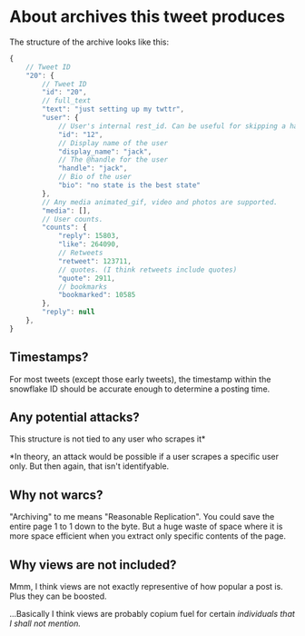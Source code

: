# About archives this tweet produces

The structure of the archive looks like this:

```js
{
    // Tweet ID
    "20": {
        // Tweet ID
        "id": "20",
        // full_text
        "text": "just setting up my twttr",
        "user": {
            // User's internal rest_id. Can be useful for skipping a handle to a rest_id lookup
            "id": "12",
            // Display name of the user
            "display_name": "jack",
            // The @handle for the user
            "handle": "jack",
            // Bio of the user
            "bio": "no state is the best state"
        },
        // Any media animated_gif, video and photos are supported.
        "media": [],
        // User counts.
        "counts": {
            "reply": 15803,
            "like": 264090,
            // Retweets
            "retweet": 123711,
            // quotes. (I think retweets include quotes)
            "quote": 2911,
            // bookmarks
            "bookmarked": 10585
        },
        "reply": null
    },
}
```

## Timestamps?

For most tweets (except those early tweets), the timestamp within the snowflake ID should be accurate enough to determine a posting time.

## Any potential attacks?

This structure is not tied to any user who scrapes it\*

\*In theory, an attack would be possible if a user scrapes a specific user only. But then again, that isn't identifyable.

## Why not warcs?

"Archiving" to me means "Reasonable Replication". You could save the entire page 1 to 1 down to the byte. But a huge waste of space where it is more space efficient when you extract only specific contents of the page.

## Why views are not included?

Mmm, I think views are not exactly representive of how popular a post is. Plus they can be boosted.  

...Basically I think views are probably copium fuel for certain *individuals that I shall not mention.*